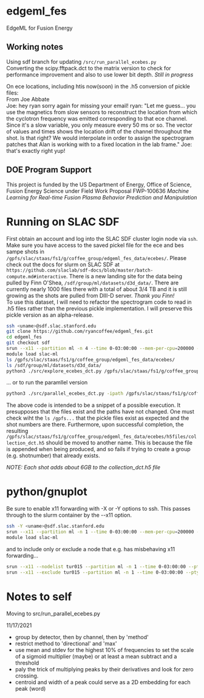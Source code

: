 # edgeml\_fes
EdgeML for Fusion Energy

## Working notes
Using sdf branch for updating `/src/run_parallel_ecebes.py`  
Converting the scipy.fftpack.dct to the matrix version to check for performance improvement and also to use lower bit depth.  *Still in progress*

On ece locations, including htis now(soon) in the .h5 conversion of pickle files:   
From Joe Abbate  
Joe: hey ryan sorry again for missing your email!
ryan: "Let me guess... you use the magnetics from slow sensors to reconstruct the location from which the cyclotron frequency was emitted corresponding to that ece channel. Since it's a slow variable, you only measure every 50 ms or so. The vector of values and times shows the location drift of the channel throughout the shot. Is that right? We would interpolate in order to assign the spectrogram patches that Alan is working with to a fixed location in the lab frame."
Joe: that's exactly right yup!

## DOE Program Support
This project is funded by the US Department of Energy, Office of Science, Fusion Energy Science under Field Work Proposal FWP-100636 *Machine Learning for Real-time Fusion Plasma Behavior Prediction and Manipulation*

# Running on SLAC SDF  
First obtain an account and log into the SLAC SDF cluster login node via ```ssh```.  Make sure you have access to the saved pickel file for the ece and bes sampe shots in ```/gpfs/slac/staas/fs1/g/coffee_group/edgeml_fes_data/ecebes/```.  Please check out the docs for slurm on SLAC SDF at ```https://github.com/slaclab/sdf-docs/blob/master/batch-compute.md#interactive```.
There is a new landing site for the data being pulled by Finn O'Shea, ```/sdf/group/ml/datasets/d3d_data/```.  There are currently nearly 1000 files there with a total of about 3/4 TB and it is still growing as the shots are pulled from DIII-D server.  *Thank you Finn!*  
To use this dataset, I will need to refactor the spectrogram code to read in .h5 files rather than the previous pickle implementation.  I will preserve this pickle version as an alpha-release.

```bash
ssh <uname>@sdf.slac.stanford.edu
git clone https://github.com/ryancoffee/edgeml_fes.git
cd edgeml_fes
git checkout sdf
srun --x11 --partition ml -n 4 --time 0-03:00:00 --mem-per-cpu=200000 --pty /bin/bash
module load slac-ml
ls /gpfs/slac/staas/fs1/g/coffee_group/edgeml_fes_data/ecebes/
ls /sdf/group/ml/datasets/d3d_data/
python3 ./src/explore_ecebes_dct.py /gpfs/slac/staas/fs1/g/coffee_group/edgeml_fes_data/ecebes 122117 145387 174082 174084 174819 174823
```
... or to run the paramllel version  
```bash
python3 ./src/parallel_ecebes_dct.py -ipath /gpfs/slac/staas/fs1/g/coffee_group/edgeml_fes_data/ecebes -opath /gpfs/slac/staas/fs1/g/coffee_group/edgeml_fes_data/ecebes/h5files_para -nthreads 4 150616 150792 157102 163117
```

The above code is intended to be a snippet of a possible execution.  It presupposes that the files exist and the paths have not changed.  One must check wiht the ```ls /gpfs...``` that the pickle files exist as expected and the shot numbers are there.  Furthermore, upon successful completion, the resulting ```/gpfs/slac/staas/fs1/g/coffee_group/edgeml_fes_data/ecebes/h5files/collection_dct.h5``` should be moved to another name.  This is because the file is appended when being produced, and so fails if trying to create a group (e.g. shotnumber) that already exists.    

*NOTE: Each shot adds about 6GB to the collection_dct.h5 file*  

# python/gnuplot   
Be sure to enable x11 forwarding with -X or -Y options to ssh.  This passes through to the slurm container by the --x11 option.  

```bash
ssh -Y <uname>@sdf.slac.stanford.edu
srun --x11 --partition ml -n 1 --time 0-03:00:00 --mem-per-cpu=200000 --pty /bin/bash
module load slac-ml
```
and to include only or exclude a node that e.g. has misbehaving x11 forwarding...   
```bash
srun --x11 --nodelist tur015 --partition ml -n 1 --time 0-03:00:00 --pty /bin/bash
srun --x11 --exclude tur015 --partition ml -n 1 --time 0-03:00:00 --pty /bin/bash
```

# Notes to self  
Moving to src/run_parallel_ecebes.py

11/17/2021
* group by detector, then by channel, then by 'method'
* restrict method to 'directional' and 'max'
* use mean and stdev for the highest 10% of frequencies to set the scale of a sigmoid multiplier (maybe) or at least a mean subtract and a threshold
* paly the trick of multiplying peaks by their derivatives and look for zero crossing.
* centroid and width of a peak could serve as a 2D embedding for each peak (word)

